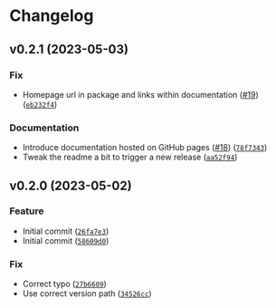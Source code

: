 # Changelog

<!--next-version-placeholder-->

## v0.2.1 (2023-05-03)
### Fix
* Homepage url in package and links within documentation ([#19](https://github.com/binxio/landingzone-organization/issues/19)) ([`eb232f4`](https://github.com/binxio/landingzone-organization/commit/eb232f42a696c1377c1a54e46bc436fc13f097f3))

### Documentation
* Introduce documentation hosted on GitHub pages ([#18](https://github.com/binxio/landingzone-organization/issues/18)) ([`78f7343`](https://github.com/binxio/landingzone-organization/commit/78f7343c679739fc9e7d806e5b9459365213da90))
* Tweak the readme a bit to trigger a new release ([`aa52f94`](https://github.com/binxio/landingzone-organization/commit/aa52f94a4fdc3c02919f6caed66f497206f074c2))

## v0.2.0 (2023-05-02)
### Feature
* Initial commit ([`26fa7e3`](https://github.com/binxio/landingzone-organization/commit/26fa7e3accaf162e7cdd757ad7b86d131ef478f0))
* Initial commit ([`58609d0`](https://github.com/binxio/landingzone-organization/commit/58609d032d9119eb54e7e5cf76c58584178611de))

### Fix
* Correct typo ([`27b6609`](https://github.com/binxio/landingzone-organization/commit/27b6609f7293d86b370c33ed2fd8bfe010de0326))
* Use correct version path ([`34526cc`](https://github.com/binxio/landingzone-organization/commit/34526cca74437c46575befeaa91dc32498e630a3))

